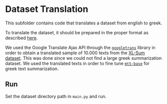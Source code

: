 # Dataset Translation
This subfolder contains code that translates a dataset from english to greek.

To translate the dataset, it should be prepared in the proper format as described  [here](https://github.com/cmastrokostas/Automatic_Text_Summarization/tree/main/Dataset%20Preparation). 

We used the Google Translate Ajax API through the [`googletrans`](https://pypi.org/project/googletrans/4.0.0rc1/) library in order to obtain a translated sample of 10.000 texts from the [XL-Sum dataset](https://github.com/csebuetnlp/xl-sum). This was done since we could not find a large greek summarization dataset. We used the translated texts in order to fine tune [`mt5-base`](https://huggingface.co/google/mt5-base) for greek text summarization.
## Run 
Set the dataset directory path in `main.py` and run.
